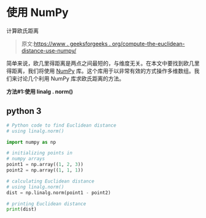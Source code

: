 # 使用 NumPy

计算欧氏距离

> 原文:[https://www . geeksforgeeks . org/compute-the-euclidean-distance-use-numpy/](https://www.geeksforgeeks.org/calculate-the-euclidean-distance-using-numpy/)

简单来说，欧几里得距离是两点之间最短的，与维度无关。在本文中要找到欧几里得距离，我们将使用 [NumPy](https://www.geeksforgeeks.org/python-numpy/) 库。这个库用于以非常有效的方式操作多维数组。我们来讨论几个利用 NumPy 库求欧氏距离的方法。

**方法#1:使用 linalg . norm()**

## python 3

```py
# Python code to find Euclidean distance
# using linalg.norm()

import numpy as np

# initializing points in
# numpy arrays
point1 = np.array((1, 2, 3))
point2 = np.array((1, 1, 1))

# calculating Euclidean distance
# using linalg.norm()
dist = np.linalg.norm(point1 - point2)

# printing Euclidean distance
print(dist)
```